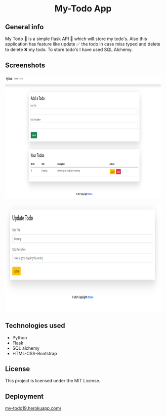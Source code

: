 
<h1 align="center">My-Todo App</h1>

## General info

My Todo 📑 is a simple flask API 📱 which will store my todo's. Also this application has feature like update ✅ the todo in case miss typed and delete to delete ❌ my todo. To store todo's I have used SQL Alchemy.

## Screenshots

 <p align="center">
  <img width="800" height="400" src="https://github.com/ItsSuru/My-Todo-Flask/blob/main/todo.PNG">
 </p>
 
  <p align="center">
  <img width="800" height="350" src="https://github.com/ItsSuru/My-Todo-Flask/blob/main/mytodoupdate.PNG">
 </p>

## Technologies used
* Python
* Flask 
* SQL alchemy
* HTML-CSS-Bootstrap


## License

This project is licensed under the MIT License. 


## Deployment

<a href="my-todo19.herokuapp.com/">my-todo19.herokuapp.com/<a/>
